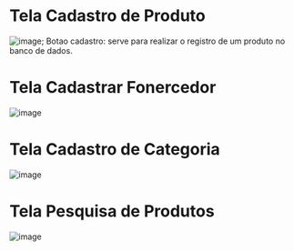 # Tela Cadastro de Produto
![image](https://github.com/user-attachments/assets/f0347551-2bbc-4a1e-af8c-6ce0d26ec32d);
Botao cadastro: serve para realizar o registro de um produto no banco de dados.

# Tela Cadastrar Fonercedor
![image](https://github.com/user-attachments/assets/33d41095-9b02-450a-8d1e-47dd7f644fff)



# Tela Cadastro de Categoria
![image](https://github.com/user-attachments/assets/f97a224e-7b1c-4cde-882b-67d9b45d489e)



# Tela Pesquisa de Produtos
![image](https://github.com/user-attachments/assets/03b77b61-918f-43c3-9bde-68fc2d31b7e4)






